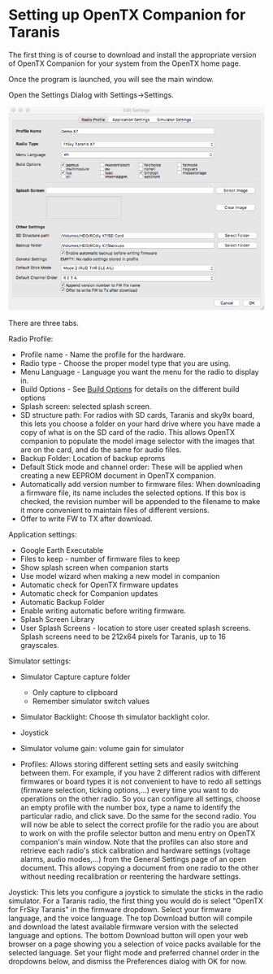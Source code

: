 # Setting up OpenTX Companion for Taranis

The first thing is of course to download and install the appropriate version of OpenTX Companion for your system from the OpenTX home page.

Once the program is launched, you will see the main window.

Open the Settings Dialog with Settings->Settings.

![](images/companion-settings.png)

There are three tabs.

Radio Profile:
* Profile name - Name the profile for the hardware.
* Radio type - Choose the proper model type that you are using.
* Menu Language - Language you want the menu for the radio to display in.
* Build Options - See [Build Options](radio_options.md) for details on the different build options
* Splash screen: selected splash screen.
* SD structure path: For radios with SD cards, Taranis and sky9x board, this lets you choose a folder on your hard drive where you have made a copy of what is on the SD card of the radio.  This allows OpenTX companion to populate the model image selector with the images that are on the card, and do the same for audio files.
* Backup Folder: Location of backup eproms
* Default Stick mode and channel order: These will be applied when creating a new EEPROM document in OpenTX companion.
* Automatically add version number to firmware files: When downloading a firmware file, its name includes the selected options. If this box is checked, the revision number will be appended to the filename to make it more convenient to maintain files of different versions.
* Offer to write FW to TX after download.

Application settings:
* Google Earth Executable
* Files to keep - number of firmware files to keep
* Show splash screen when companion starts
* Use model wizard when making a new model in companion
* Automatic check for OpenTX firmware updates
* Automatic check for Companion updates
* Automatic Backup Folder
* Enable writing automatic before writing firmware.
* Splash Screen Library
* User Splash Screens - location to store user created splash screens.  Splash screens need to be 212x64 pixels for Taranis, up to 16 grayscales.

Simulator settings:
* Simulator Capture capture folder
  * Only capture to clipboard
  * Remember simulator switch values
* Simulator Backlight: Choose th simulator backlight color.
* Joystick
* Simulator volume gain: volume gain for simulator




* Profiles: Allows storing different setting sets and easily switching between them. For example, if you have 2 different radios with different firmwares or board types it is not convenient to have to redo all settings (firmware selection, ticking options,...) every time you want to do operations on the other radio. So you can configure all settings, choose an empty profile with the number box, type a name to identify the particular radio, and click save. Do the same for the second radio. You will now be able to select the correct profile for the radio you are about to work on with the profile selector button and menu entry on OpenTX companion's main window. Note that the profiles can also store and retrieve each radio's stick calibration and hardware settings (voltage alarms, audio modes,...) from the General Settings page of an open document. This allows copying a document from one radio to the other without needing recalibration or reentering the hardware settings.

Joystick: This lets you configure a joystick to simulate the sticks in the radio simulator.
For a Taranis radio, the first thing you would do is select "OpenTX for FrSky Taranis" in the firmware dropdown. Select your firmware language, and the voice language. The top Download button will compile and download the latest available firmware version with the selected language and options. The bottom Download button will open your web browser on a page showing you a selection of voice packs available for the selected language.
Set your flight mode and preferred channel order in the dropdowns below, and dismiss the Preferences dialog with OK for now.
